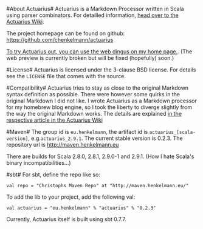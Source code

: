 #About Actuarius#
Actuarius is a Markdown Processor written in Scala using parser combinators. For detailled information, [head over to the Actuarius Wiki](https://github.com/chenkelmann/actuarius/wiki). 

The project homepage can be found on github: https://github.com/chenkelmann/actuarius

[To try Actuarius out, you can use the web dingus on my home page.](http://henkelmann.eu/projects/actuarius/dingus). (The web preview is currently broken but will be fixed (hopefully) soon.)

#License#
Actuarius is licensed under the 3-clause BSD license. For details see the `LICENSE` file that comes with the source.

#Compatibility#
Actuarius tries to stay as close to the original Markdown syntax definition as possible. There were however some quirks in the original Markdown I did not like. I wrote Actuarius as a Markdown processor for my homebrew blog engine, so I took the liberty to diverge slightly from the way the original Markdown works. The details are explained [in the respective article in the Actuarius Wiki](https://github.com/chenkelmann/actuarius/wiki/Differences-Between-Actuarius-And-Standard-Markdown)


#Maven#
The group id is `eu.henkelmann`, the artifact id is `actuarius_[scala-version]`, e.g.`actuarius_2.9.1`. The current stable version is 0.2.3. The repository url is http://maven.henkelmann.eu

There are builds for Scala 2.8.0, 2.8.1, 2.9.0-1 and 2.9.1. (How I hate Scala's binary incompatibilities…)

#sbt#
For sbt, define the repo like so:

    val repo = "Christophs Maven Repo" at "http://maven.henkelmann.eu/"
        
To add the lib to your project, add the following val:

    val actuarius = "eu.henkelmann" % "actuarius" % "0.2.3"
    
Currently, Actuarius itself is built using sbt 0.7.7. 
